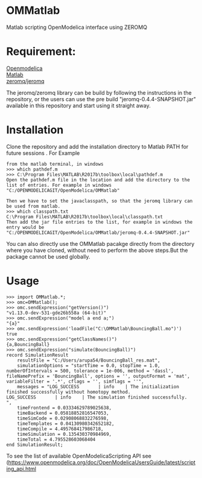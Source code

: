 # OMMatlab
Matlab scripting OpenModelica interface using ZEROMQ 

# Requirement:
[Openmodelica](https://www.openmodelica.org/)<br>
[Matlab](https://se.mathworks.com/products/matlab.html)<br>
[zeromq/jeromq](https://github.com/zeromq/jeromq)<br>

The jeromq/zeromq library can be build by following the instructions in the repository, or the users can use the pre build "jeromq-0.4.4-SNAPSHOT.jar" available in this repository and start using it straight away.

# Installation
Clone the repository and add the installation directory to Matlab PATH for future sessions . For Example <br>
```
from the matlab terminal, in windows
>>> which pathdef.m 
>>> C:\Program Files\MATLAB\R2017b\toolbox\local\pathdef.m
Open the pathdef.m file in the location and add the directory to the list of entries. For example in windows
"C:/OPENMODELICAGIT/OpenModelica/OMMatlab"
```
```
Then we have to set the javaclasspath, so that the jeromq library can be used from matlab.
>>> which classpath.txt
C:\Program Files\MATLAB\R2017b\toolbox\local\classpath.txt
Then add the jar file entries to the list, for example in windows the entry would be
"C:/OPENMODELICAGIT/OpenModelica/OMMatlab/jeromq-0.4.4-SNAPSHOT.jar"
```
You can also directly use the OMMatlab pacakge directly from the directory where you have cloned, without need to perform the above steps.But the package cannot be used globally.

# Usage
```
>>> import OMMatlab.*;
>>> omc=OMMatlab();
>>> omc.sendExpression("getVersion()")
"v1.13.0-dev-531-gde26b558a (64-bit)"
>>> omc.sendExpression("model a end a;")
"{a}"
>>> omc.sendExpression('loadFile("C:\OMMatlab\BouncingBall.mo")')
true
>>> omc.sendExpression("getClassNames()")
{a,BouncingBall}
>>> omc.sendExpression("simulate(BouncingBall)")
record SimulationResult
    resultFile = "C:/Users/arupa54/BouncingBall_res.mat",
    simulationOptions = "startTime = 0.0, stopTime = 1.0, numberOfIntervals = 500, tolerance = 1e-006, method = 'dassl', fileNamePrefix = 'BouncingBall', options = '', outputFormat = 'mat', variableFilter = '.*', cflags = '', simflags = ''",
    messages = "LOG_SUCCESS       | info    | The initialization finished successfully without homotopy method.
LOG_SUCCESS       | info    | The simulation finished successfully.
",
    timeFrontend = 0.03334629789025638,
    timeBackend = 0.05818852816547053,
    timeSimCode = 0.02908068832276598,
    timeTemplates = 0.04130980342652182,
    timeCompile = 4.495768417986718,
    timeSimulation = 0.135430370984969,
    timeTotal = 4.795528603068404
end SimulationResult;
```
To see the list of available OpenModelicaScripting API see    (https://www.openmodelica.org/doc/OpenModelicaUsersGuide/latest/scripting_api.html
